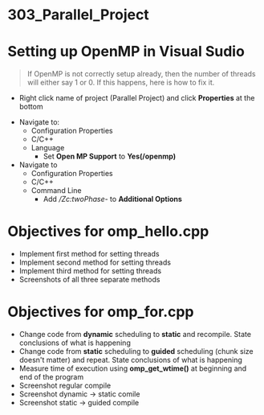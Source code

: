 # 303_Parallel_Project

# Setting up OpenMP in Visual Sudio
> If OpenMP is not correctly setup already, then the number of threads will either say 1 or 0. If this happens, here is how to fix it.
* Right click name of project (Parallel Project) and click **Properties** at the bottom
- Navigate to:
  - Configuration Properties
  - C/C++
  - Language
    -  Set **Open MP Support** to **Yes(/openmp)**
-  Navigate to
   - Configuration Properties
   - C/C++
   - Command Line
     -  Add */Zc:twoPhase-* to **Additional Options**

# Objectives for omp_hello.cpp
- Implement first method for setting threads
- Implement second method for setting threads
- Implement third method for setting threads
- Screenshots of all three separate methods

# Objectives for omp_for.cpp
- Change code from **dynamic** scheduling to **static** and recompile. State conclusions of what is happening
- Change code from **static** scheduling to **guided** scheduling (chunk size doesn't matter) and repeat. State conclusions of what is happening
- Measure time of execution using **omp_get_wtime()** at beginning and end of the program
- Screenshot regular compile
- Screenshot dynamic -> static comile
- Screenshot static -> guided compile
